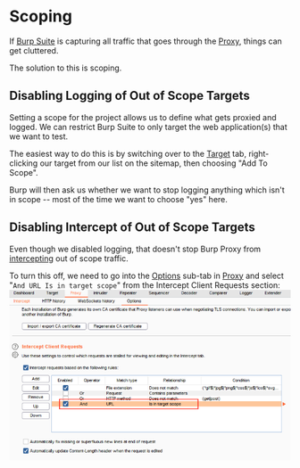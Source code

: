 # Scoping

If [Burp Suite](Burp%20Suite.md) is capturing all traffic that goes through the [Proxy](Proxy.md), things can get cluttered.

The solution to this is scoping.


## Disabling Logging of Out of Scope Targets

Setting a scope for the project allows us to define what gets proxied and logged. We can restrict Burp Suite to only target the web application(s) that we want to test.

The easiest way to do this is by switching over to the [Target](Target.md) tab, right-clicking our target from our list on the sitemap, then choosing "Add To Scope". 

Burp will then ask us whether we want to stop logging anything which isn't in scope -- most of the time we want to choose "yes" here.


## Disabling Intercept of Out of Scope Targets

Even though we disabled logging, that doesn't stop Burp Proxy from [intercepting](Proxy#Intercept) out of scope traffic. 

To turn this off, we need to go into the [Options](Proxy#Options) sub-tab in [Proxy](Proxy.md) and select "`And URL Is in target scope`" from the Intercept Client Requests section:
![disable_intercept_oos](disable_intercept_oos.png)